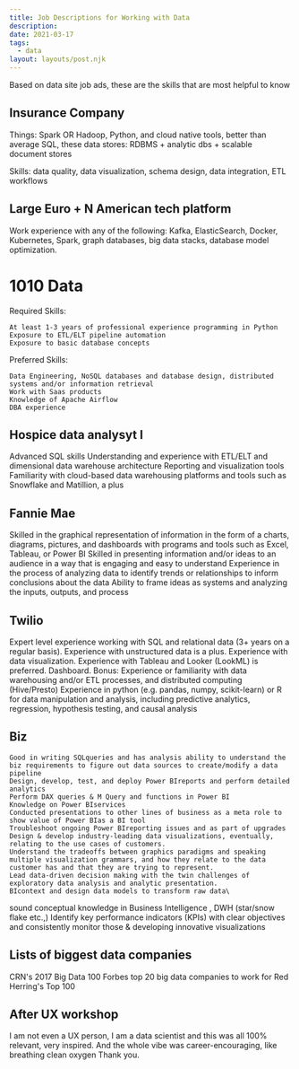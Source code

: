 ```yaml
---
title: Job Descriptions for Working with Data
description:
date: 2021-03-17
tags:
  - data
layout: layouts/post.njk
---
```


Based on data site job ads, these are the skills that are most helpful to know

##  Insurance Company

Things: Spark OR Hadoop, Python, and cloud native tools, better than average SQL, these data stores: RDBMS + analytic dbs + scalable document stores

Skills:  data quality, data visualization, schema design, data integration, ETL workflows

## Large Euro + N American tech platform

Work experience with any of the following: Kafka, ElasticSearch, Docker, Kubernetes, Spark, graph databases, big data stacks, database model optimization.   

# 1010 Data

Required Skills: 

    At least 1-3 years of professional experience programming in Python  
    Exposure to ETL/ELT pipeline automation 
    Exposure to basic database concepts 

Preferred Skills: 

    Data Engineering, NoSQL databases and database design, distributed systems and/or information retrieval 
    Work with Saas products 
    Knowledge of Apache Airflow 
    DBA experience 

## Hospice data analysyt I

Advanced SQL skills
Understanding and experience with ETL/ELT and dimensional data warehouse architecture
Reporting and visualization tools
Familiarity with cloud-based data warehousing platforms and tools such as Snowflake and Matillion, a plus

## Fannie Mae

Skilled in the graphical representation of information in the form of a charts, diagrams, pictures, and dashboards with programs and tools such as Excel, Tableau, or Power BI
Skilled in presenting information and/or ideas to an audience in a way that is engaging and easy to understand
Experience in the process of analyzing data to identify trends or relationships to inform conclusions about the data
Ability to frame ideas as systems and analyzing the inputs, outputs, and process

## Twilio 

Expert level experience working with SQL and relational data (3+ years on a regular basis). Experience with unstructured data is a plus. 
Experience with data visualization. Experience with Tableau and Looker (LookML) is preferred.
Dashboard.
Bonus:
Experience or familiarity with data warehousing and/or ETL processes, and distributed computing (Hive/Presto) 
Experience in python (e.g. pandas, numpy, scikit-learn) or R for data manipulation and analysis, including predictive analytics, regression, hypothesis testing, and causal analysis    

## Biz

    Good in writing SQLqueries and has analysis ability to understand the biz requirements to figure out data sources to create/modify a data pipeline 
    Design, develop, test, and deploy Power BIreports and perform detailed analytics
    Perform DAX queries & M Query and functions in Power BI
    Knowledge on Power BIservices
    Conducted presentations to other lines of business as a meta role to show value of Power BIas a BI tool
    Troubleshoot ongoing Power BIreporting issues and as part of upgrades    
    Design & develop industry-leading data visualizations, eventually, relating to the use cases of customers.
    Understand the tradeoffs between graphics paradigms and speaking multiple visualization grammars, and how they relate to the data customer has and that they are trying to represent.
    Lead data-driven decision making with the twin challenges of exploratory data analysis and analytic presentation.
    BIcontext and design data models to transform raw data\
   sound conceptual knowledge in Business Intelligence , DWH (star/snow flake etc.,)
    Identify key performance indicators (KPIs) with clear objectives and consistently monitor those & developing innovative visualizations

## Lists of biggest data companies

CRN's 2017 Big Data 100
Forbes top 20 big data companies to work for
Red Herring's Top 100



## After UX workshop

I am not even a UX person, I am a data scientist and this was all 100% relevant, very inspired.  And the whole vibe was career-encouraging, like breathing clean oxygen Thank you.

